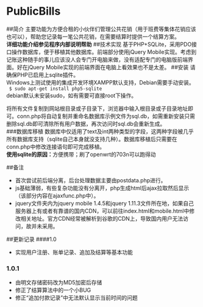 # PublicBills
##简介
主要功能为方便合租的小伙伴们管理公共花销（用于班费等集体花销应该也可以），帮助您记录每一笔公共花销，在需要结算时提供一个结算方案。<br />
<b>详细功能介绍参见程序内部说明帮助</b>
##技术实现
基于PHP+SQLite，采用PDO接口操作数据库，便于移植其他数据库。前端部分使用jQuery Mobile实现。考虑到记账这种随手的事儿应该没人会专门开电脑来做，没有适配专门的电脑版前端界面。好在jQuery Mobile实现的前端界面在电脑上看效果也不是太差。
##安装
请确保PHP已启用上sqlite插件。<br />
Windows上测试使用的集成开发环境XAMPP默认支持，Debian需要手动安装。<br />
<code> $ sudo apt-get install php5-sqlite </code><br />
debian默认未安装sudo，如有需要可直接root下操作。<br />

将所有文件复制到网站根目录或子目录下，浏览器中输入根目录或子目录地址即可。conn.php将自动复制并重命名数据库示例文件为sql.db，如需重新安装只需删除sql.db即可清除所有用户数据，再次访问时sql.db会重新生成。<br />
###数据库移植
数据库中仅适用了text及int两种类型的字段，这两种字段被几乎所有数据库支持（sqlite自己本身就没支持几种）。数据库移植后只需要在conn.php中修改连接语句即可完成移植。<br />
<b>使用sqlite的原因：</b>方便携带；刷了openwrt的703n可以跑得动<br />

##备注
+  首次尝试前后端分离，后台处理数据主要由postdata.php进行。
+  js基础薄弱，有些复杂功能没有分离开，php生成html后ajax拉取然后显示（该部分内容在ajaxfunc.php中）。
+  jquery文件夹内为jquery mobile 1.4.5和jquery 1.11.3文件所在地，如果自己服务器上有或者有靠谱的国内CDN，可以前往index.html和mobile.html中修改相关地址。官方CDN经常被解析到谷歌的CDN上，导致国内用户无法访问，故并未采用。

##更新记录
####1.0
+	实现用户注册、账单记录、追加及结算等基本功能

### 1.0.1
+	由明文存储密码改为MD5加密后存储
+	修正了结算算法中的一个小BUG
+	修正“追加付款记录”中无法默认显示当前时间的问题